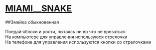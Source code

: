 # [MIAMI__SNAKE](https://negatiff24.github.io/miami__snake/)

##Змейка обыкновенная

Поедай яблоки и рости, пытаясь ни во что не врезаться  
На компьютере для управления используюся стрелочки  
На телефоне для управления используются кнопки со стрелочками